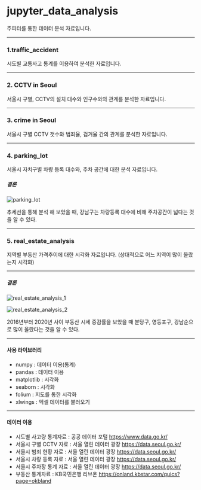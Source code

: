 # jupyter_data_analysis
주피터를 통한 데이터 분석 자료입니다.

***
### 1.traffic_accident
시도별 교통사고 통계를 이용하여 분석한 자료입니다.

***
### 2. CCTV in Seoul
서울시 구별, CCTV의 설치 대수와 인구수와의 관계를 분석한 자료입니다.

***
### 3. crime in Seoul
서울시 구별 CCTV 갯수와 범죄율, 검거율 간의 관계를 분석한 자료입니다.

***
### 4. parking_lot
서울시 자치구별 차량 등록 대수와, 주차 공간에 대한 분석 자료입니다.

##### 결론
![parking_lot](https://user-images.githubusercontent.com/69666784/93578990-ea74d980-f9d8-11ea-9a5e-4bb4ee93e98a.PNG)

추세선을 통해 분석 해 보았을 때, 강남구는 차량등록 대수에 비해 주차공간이 넓다는 것을 알 수 있다.
***
### 5. real_estate_analysis
지역별 부동산 가격추이에 대한 시각화 자료입니다. (상대적으로 어느 지역이 많이 올랐는지 시각화)
***
##### 결론
![real_estate_analysis_1](https://user-images.githubusercontent.com/69666784/93729620-4bcac180-fc00-11ea-8140-021eb4e82334.PNG)

![real_estate_analysis_2](https://user-images.githubusercontent.com/69666784/93729622-4cfbee80-fc00-11ea-98e7-72fe68a89885.PNG)

2016년부터 2020년 사이 부동산 시세 증감률을 보았을 때 분당구, 영등포구, 강남순으로 많이 올랐다는 것을 알 수 있다.

***
#### 사용 라이브러리
+ numpy : 데이터 이용(통계)
+ pandas : 데이터 이용
+ matplotlib : 시각화
+ seaborn : 시각화
+ folium : 지도를 통한 시각화
+ xlwings : 엑셀 데이터를 불러오기
***

#### 데이터 이용
+ 시도별 사고량 통계자료 : 공공 데이터 포털  https://www.data.go.kr/
+ 서울시 구별 CCTV 자료 : 서울 열린 데이터 광장  https://data.seoul.go.kr/
+ 서울시 범죄 현황 자료 : 서울 열린 데이터 광장  https://data.seoul.go.kr/
+ 서울시 차랑 등록 자료  : 서울 열린 데이터 광장  https://data.seoul.go.kr/
+ 서울시 주차장 통계 자료 : 서울 열린 데이터 광장  https://data.seoul.go.kr/
+ 부동산 통계자료 : KB국민은행 리브온 https://onland.kbstar.com/quics?page=okbland
